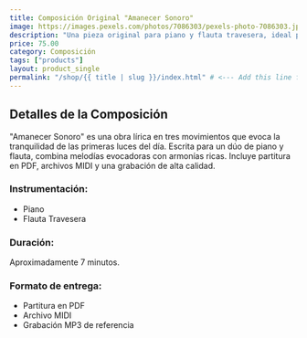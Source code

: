 ```yaml
---
title: Composición Original "Amanecer Sonoro"
image: https://images.pexels.com/photos/7086303/pexels-photo-7086303.jpeg?auto=compress&cs=tinysrgb&w=1260&h=750&dpr=2
description: "Una pieza original para piano y flauta travesera, ideal para conciertos de cámara o estudio. Partitura completa y grabación de referencia."
price: 75.00
category: Composición
tags: ["products"] 
layout: product_single 
permalink: "/shop/{{ title | slug }}/index.html" # <--- Add this line for the URL
---
```

## Detalles de la Composición

"Amanecer Sonoro" es una obra lírica en tres movimientos que evoca la tranquilidad de las primeras luces del día. Escrita para un dúo de piano y flauta, combina melodías evocadoras con armonías ricas. Incluye partitura en PDF, archivos MIDI y una grabación de alta calidad.

### Instrumentación:
- Piano
- Flauta Travesera

### Duración:
Aproximadamente 7 minutos.

### Formato de entrega:
- Partitura en PDF
- Archivo MIDI
- Grabación MP3 de referencia